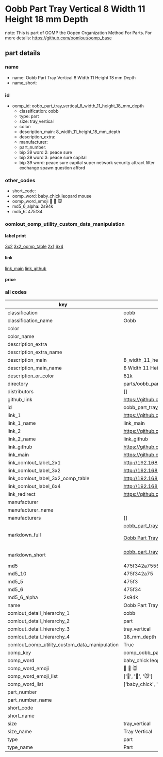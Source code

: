 # Oobb Part Tray Vertical 8 Width 11 Height 18 mm Depth  

note: This is part of OOMP the Oopen Organization Method For Parts. For more details: https://github.com/oomlout/oomp_base

##  part details
  







### name
* name: Oobb Part Tray Vertical 8 Width 11 Height 18 mm Depth
* name_short: 
### id
* oomp_id: oobb_part_tray_vertical_8_width_11_height_18_mm_depth
  * classification: oobb
  * type: part
  * size: tray_vertical
  * color: 
  * description_main: 8_width_11_height_18_mm_depth
  * description_extra: 
  * manufacturer: 
  * part_number: 
  * bip 39 word 2: peace sure
  * bip 39 word 3: peace sure capital
  * bip 39 word: peace sure capital super network security attract filter exchange spawn question afford

### other_codes
* short_code: 
* oomp_word: baby_chick leopard mouse
* oomp_word_emoji :baby_chick: :leopard: :mouse:
* md5_6_alpha: 2s94k
* md5_6: 475f34






### oomlout_oomp_utility_custom_data_manipulation
#### label print
[3x2](http://192.168.1.245:1112/?label=oomp%202s94k)
[3x2_oomp_table](http://192.168.1.108:1112/?label=oomp%202s94k)
[2x1](http://192.168.1.242:1112/?label=oomp%202s94k)
[6x4](http://192.168.1.55:1112/?label=oomp%202s94k)    

#### link

[link_main](https://github.com/oomlout/oomlout_oomp_version_1_messy/tree/main/parts/oobb_part_tray_vertical_8_width_11_height_18_mm_depth) [link_github](https://github.com/oomlout/oomlout_oomp_version_1_messy/tree/main/parts/oobb_part_tray_vertical_8_width_11_height_18_mm_depth)                             

#### price







### all codes 
| key | value |  
| --- | --- |  
| classification | oobb |  
| classification_name | Oobb |  
| color |  |  
| color_name |  |  
| description_extra |  |  
| description_extra_name |  |  
| description_main | 8_width_11_height_18_mm_depth |  
| description_main_name | 8 Width 11 Height 18 mm Depth |  
| description_or_color | 81k |  
| directory | parts/oobb_part_tray_vertical_8_width_11_height_18_mm_depth |  
| distributors | [] |  
| github_link | https://github.com/oomlout/oomlout_oomp_part_src/tree/main/parts/oobb_part_tray_vertical_8_width_11_height_18_mm_depth |  
| id | oobb_part_tray_vertical_8_width_11_height_18_mm_depth |  
| link_1 | https://github.com/oomlout/oomlout_oomp_version_1_messy/tree/main/parts/oobb_part_tray_vertical_8_width_11_height_18_mm_depth |  
| link_1_name | link_main |  
| link_2 | https://github.com/oomlout/oomlout_oomp_version_1_messy/tree/main/parts/oobb_part_tray_vertical_8_width_11_height_18_mm_depth |  
| link_2_name | link_github |  
| link_github | https://github.com/oomlout/oomlout_oomp_version_1_messy/tree/main/parts/oobb_part_tray_vertical_8_width_11_height_18_mm_depth |  
| link_main | https://github.com/oomlout/oomlout_oomp_version_1_messy/tree/main/parts/oobb_part_tray_vertical_8_width_11_height_18_mm_depth |  
| link_oomlout_label_2x1 | http://192.168.1.242:1112/?label=oomp%202s94k |  
| link_oomlout_label_3x2 | http://192.168.1.245:1112/?label=oomp%202s94k |  
| link_oomlout_label_3x2_oomp_table | http://192.168.1.108:1112/?label=oomp%202s94k |  
| link_oomlout_label_6x4 | http://192.168.1.55:1112/?label=oomp%202s94k |  
| link_redirect | https://github.com/oomlout/oomlout_oomp_version_1_messy/tree/main/parts/oobb_part_tray_vertical_8_width_11_height_18_mm_depth |  
| manufacturer |  |  
| manufacturer_name |  |  
| manufacturers | [] |  
| markdown_full | [oobb_part_tray_vertical_8_width_11_height_18_mm_depth](none)<br>[](none)<br>[Oobb Part Tray Vertical 8 Width 11 Height 18 Mm Depth](none)<br><br> |  
| markdown_short | [oobb_part_tray_vertical_8_width_11_height_18_mm_depth](none)<br><br> |  
| md5 | 475f342a755661db0b4a6d9a4436850e |  
| md5_10 | 475f342a75 |  
| md5_5 | 475f3 |  
| md5_6 | 475f34 |  
| md5_6_alpha | 2s94k |  
| name | Oobb Part Tray Vertical 8 Width 11 Height 18 mm Depth |  
| oomlout_detail_hierarchy_1 | oobb |  
| oomlout_detail_hierarchy_2 | part |  
| oomlout_detail_hierarchy_3 | tray_vertical |  
| oomlout_detail_hierarchy_4 | 18_mm_depth |  
| oomlout_oomp_utility_custom_data_manipulation | True |  
| oomp_key | oomp_oobb_part_tray_vertical_8_width_11_height_18_mm_depth |  
| oomp_word | baby_chick leopard mouse |  
| oomp_word_emoji | :baby_chick: :leopard: :mouse: |  
| oomp_word_emoji_list | [':baby_chick:', ':leopard:', ':mouse:'] |  
| oomp_word_list | ['baby_chick', 'leopard', 'mouse'] |  
| part_number |  |  
| part_number_name |  |  
| short_code |  |  
| short_name |  |  
| size | tray_vertical |  
| size_name | Tray Vertical |  
| type | part |  
| type_name | Part |  
